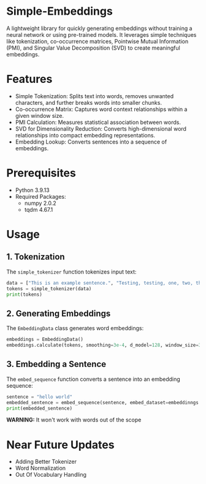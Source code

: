 # Simple-Embeddings
A lightweight library for quickly generating embeddings without training a neural network or using pre-trained models. It leverages simple techniques like tokenization, co-occurrence matrices, Pointwise Mutual Information (PMI), and Singular Value Decomposition (SVD) to create meaningful embeddings.

# Features
- Simple Tokenization: Splits text into words, removes unwanted characters, and further breaks words into smaller chunks.
- Co-occurrence Matrix: Captures word context relationships within a given window size.
- PMI Calculation: Measures statistical association between words.
- SVD for Dimensionality Reduction: Converts high-dimensional word relationships into compact embedding representations.
- Embedding Lookup: Converts sentences into a sequence of embeddings.

# Prerequisites
- Python 3.9.13
- Required Packages:
  - numpy 2.0.2
  - tqdm 4.67.1

# Usage
## 1. Tokenization
The `simple_tokenizer` function tokenizes input text:
  ```python
  data = ["This is an example sentence.", "Testing, testing, one, two, three."]
  tokens = simple_tokenizer(data)
  print(tokens)
  ```
## 2. Generating Embeddings
The `EmbeddingData` class generates word embeddings:
```python
embeddings = EmbeddingData()
embeddings.calculate(tokens, smoothing=3e-4, d_model=128, window_size=3)
```

## 3. Embedding a Sentence
The `embed_sequence` function converts a sentence into an embedding sequence:
```python
sentence = "hello world"
embedded_sentence = embed_sequence(sentence, embed_dataset=embeddinngs.embeddings)
print(embedded_sentence)
```
**WARNING:** It won't work with words out of the scope

# Near Future Updates
- Adding Better Tokenizer
- Word Normalization
- Out Of Vocabulary Handling
